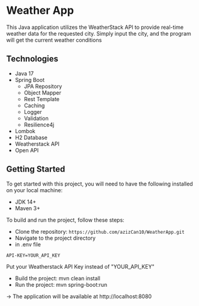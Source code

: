 # Weather App

This Java application utilizes the WeatherStack API to provide real-time weather data for the requested city. Simply input the city, and the program will get the current weather conditions

## Technologies
* Java 17
* Spring Boot
    * JPA Repository
    * Object Mapper
    * Rest Template
    * Caching
    * Logger
    * Validation
    * Resilience4j
* Lombok
* H2 Database
* Weatherstack API
* Open API


## Getting Started
To get started with this project, you will need to have the following installed on your local machine:

* JDK 14+
* Maven 3+

To build and run the project, follow these steps:

* Clone the repository: `https://github.com/azizCan10/WeatherApp.git`
* Navigate to the project directory
* in .env file
```env
API-KEY=YOUR_API_KEY
```
Put your Weatherstack API Key instead of "YOUR_API_KEY"
* Build the project: mvn clean install
* Run the project: mvn spring-boot:run

-> The application will be available at http://localhost:8080